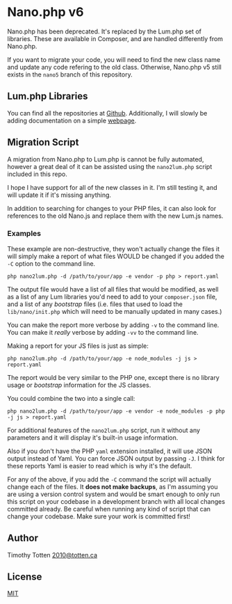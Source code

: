 # Nano.php v6

Nano.php has been deprecated. It's replaced by the Lum.php set of libraries.
These are available in Composer, and are handled differently from Nano.php.

If you want to migrate your code, you will need to find the new class name
and update any code refering to the old class. Otherwise, Nano.php v5 still
exists in the `nano5` branch of this repository.

## Lum.php Libraries

You can find all the repositories at [Github](https://github.com/supernovus/).
Additionally, I will slowly be adding documentation on a simple 
[webpage](https://supernovus.github.io).

## Migration Script

A migration from Nano.php to Lum.php is cannot be fully automated, however
a great deal of it can be assisted using the `nano2lum.php` script included
in this repo.

I hope I have support for all of the new classes in it. I'm still testing
it, and will update it if it's missing anything.

In addition to searching for changes to your PHP files, it can also look
for references to the old Nano.js and replace them with the new Lum.js names.

### Examples

These example are non-destructive, they won't actually change the files it
will simply make a report of what files WOULD be changed if you added
the `-C` option to the command line.

```
php nano2lum.php -d /path/to/your/app -e vendor -p php > report.yaml
```

The output file would have a list of all files that would be modified,
as well as a list of any Lum libraries you'd need to add to your `composer.json`
file, and a list of any _bootstrap_ files (i.e. files that used to load the
`lib/nano/init.php` which will need to be manually updated in many cases.)

You can make the report more verbose by adding `-v` to the command line.
You can make it _really_ verbose by adding `-vv` to the command line.

Making a report for your JS files is just as simple:

```
php nano2lum.php -d /path/to/your/app -e node_modules -j js > report.yaml
```

The report would be very similar to the PHP one, except there is no
library usage or _bootstrap_ information for the JS classes.

You could combine the two into a single call:

```
php nano2lum.php -d /path/to/your/app -e vendor -e node_modules -p php -j js > report.yaml
```

For additional features of the `nano2lum.php` script, run it without any 
parameters and it will display it's built-in usage information.

Also if you don't have the PHP `yaml` extension installed, it will use
JSON output instead of Yaml. You can force JSON output by passing `-J`.
I think for these reports Yaml is easier to read which is why it's the default.

For any of the above, if you add the `-C` command the script will actually
change each of the files. It __does not make backups__, as I'm assuming you are
using a version control system and would be smart enough to only run this
script on your codebase in a development branch with all local changes 
committed already. Be careful when running any kind of script that can change 
your codebase. Make sure your work is committed first!

## Author

Timothy Totten <2010@totten.ca>

## License

[MIT](https://spdx.org/licenses/MIT.html)

